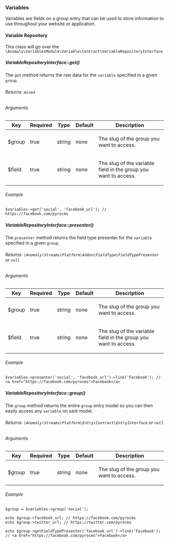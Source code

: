 ### Variables

Variables are fields on a group entry that can be used to store information to use throughout your website or application.

#### Variable Repository

This class will go over the `\Anomaly\VariablesModule\Variable\Contract\VariableRepositoryInterface`

##### VariableRepositoryInterface::get()

The `get` method returns the raw data for the `variable` specified in a given `group`.

###### Returns: `mixed`

###### Arguments

<table class="table table-bordered table-striped">

<thead>

<tr>

<th>Key</th>

<th>Required</th>

<th>Type</th>

<th>Default</th>

<th>Description</th>

</tr>

</thead>

<tbody>

<tr>

<td>

$group

</td>

<td>

true

</td>

<td>

string

</td>

<td>

none

</td>

<td>

The slug of the group you want to access.

</td>

</tr>

<tr>

<td>

$field

</td>

<td>

true

</td>

<td>

string

</td>

<td>

none

</td>

<td>

The slug of the variable field in the group you want to access.

</td>

</tr>

</tbody>

</table>

###### Example

    $variables->get('social', 'facebook_url'); // https://facebook.com/pyrocms

##### VariableRepositoryInterface::presenter()

The `presenter` method returns the field type presenter for the `variable` specified in a given `group`.

###### Returns: `\Anomaly\Streams\Platform\Addon\FieldType\FieldTypePresenter` or `null`

###### Arguments

<table class="table table-bordered table-striped">

<thead>

<tr>

<th>Key</th>

<th>Required</th>

<th>Type</th>

<th>Default</th>

<th>Description</th>

</tr>

</thead>

<tbody>

<tr>

<td>

$group

</td>

<td>

true

</td>

<td>

string

</td>

<td>

none

</td>

<td>

The slug of the group you want to access.

</td>

</tr>

<tr>

<td>

$field

</td>

<td>

true

</td>

<td>

string

</td>

<td>

none

</td>

<td>

The slug of the variable field in the group you want to access.

</td>

</tr>

</tbody>

</table>

###### Example

    $variables->presenter('social', 'facebook_url')->link('Facebook'); // <a href="https://facebook.com/pyrocms">Facebook</a>

##### VariableRepositoryInterface::group()

The `group` method returns the entire `group` entry model so you can then easily access any `variable` on said model.

###### Returns: `\Anomaly\Streams\Platform\Entry\Contract\EntryInterface` or `null`

###### Arguments

<table class="table table-bordered table-striped">

<thead>

<tr>

<th>Key</th>

<th>Required</th>

<th>Type</th>

<th>Default</th>

<th>Description</th>

</tr>

</thead>

<tbody>

<tr>

<td>

$group

</td>

<td>

true

</td>

<td>

string

</td>

<td>

none

</td>

<td>

The slug of the group you want to access.

</td>

</tr>

</tbody>

</table>

###### Example

    $group = $variables->group('social');

    echo $group->facebook_url; // https://facebook.com/pyrocms
    echo $group->twitter_url; // https://twitter.com/pyrocms

    echo $group->getFieldTypePresenter('facebook_url')->link('Facebook'); // <a href="https://facebook.com/pyrocms">Facebook</a>
